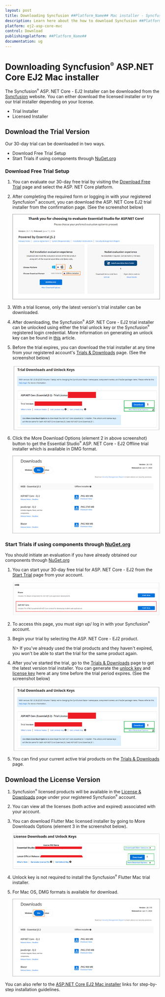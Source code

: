 ```yaml
---
layout: post
title: Downloading Syncfusion ##Platform_Name## Mac installer - Syncfusion
description: Learn here about the how to download Syncfusion ##Platform_Name## mac installer packages from syncfusion website.
platform: ej2-asp-core-mvc
control: Download
publishingplatform: ##Platform_Name##
documentation: ug
---
```


# Downloading Syncfusion<sup style="font-size:70%">&reg;</sup> ASP.NET Core EJ2 Mac installer

The Syncfusion<sup style="font-size:70%">&reg;</sup> ASP. NET Core - EJ2 Installer can be downloaded from the [Syncfusion](https://www.syncfusion.com/aspnet-core-ui-controls) website. You can either download the licensed installer or try our trial installer depending on your license.

* Trial Installer
* Licensed Installer

## Download the Trial Version

Our 30-day trial can be downloaded in two ways.

* Download Free Trial Setup
* Start Trials if using components through [NuGet.org](https://www.nuget.org/packages?q=syncfusion)

### Download Free Trial Setup

1. You can evaluate our 30-day free trial by visiting the [Download Free Trial](https://www.syncfusion.com/downloads) page and select the ASP. NET Core platform.

2. After completing the required form or logging in with your registered Syncfusion<sup style="font-size:70%">&reg;</sup> account, you can download the ASP. NET Core EJ2 trial installer from the confirmation page. (See the screenshot below)

    ![Trial Confirmation](images/trial-confirmation.PNG)

3. With a trial license, only the latest version's trial installer can be downloaded.

4. After downloading, the Syncfusion<sup style="font-size:70%">&reg;</sup> ASP. NET Core - EJ2 trial installer can be unlocked using either the trial unlock key or the Syncfusion<sup style="font-size:70%">&reg;</sup> registered login credential. More information on generating an unlock key can be found in [this](https://www.syncfusion.com/kb/8069/how-to-generate-unlock-key-for-essentials-studio-products) article.

5. Before the trial expires, you can download the trial installer at any time from your registered account's [Trials & Downloads](https://www.syncfusion.com/account/manage-trials/downloads) page. (See the screenshot below)

    ![Start Trial download](images/start-trial-download-installer.png)

6. Click the More Download Options (element 2 in above screenshot) button to get the Essential Studio<sup style="font-size:70%">&reg;</sup> ASP. NET Core  - EJ2 Offline trial installer which is available in DMG format.

   ![License and downloads of Syncfusion Essential Studio](images/Mac_Download.PNG)

### Start Trials if using components through [NuGet.org](https://www.nuget.org/packages?q=syncfusion)

You should initiate an evaluation if you have already obtained our components through [NuGet.org](https://www.nuget.org/packages?q=syncfusion)

1. You can start your 30-day free trial for ASP. NET Core - EJ2 from the [Start Trial](https://www.syncfusion.com/account/manage-trials/start-trials) page from your account.

    ![Trial Download](images/start-trial-download.PNG)

2. To access this page, you must sign up/ log in with your Syncfusion<sup style="font-size:70%">&reg;</sup> account.

3. Begin your trial by selecting the ASP. NET Core - EJ2 product.

   N> If you've already used the trial products and they haven't expired, you won't be able to start the trial for the same product again.

4. After you've started the trial, go to the [Trials & Downloads](https://www.syncfusion.com/account/manage-trials/downloads) page to get the latest version trial installer. You can generate the [unlock key](https://www.syncfusion.com/kb/8069/how-to-generate-unlock-key-for-essentials-studio-products) and [license key](https://ej2.syncfusion.com/aspnetcore/documentation/licensing/how-to-generate) here at any time before the trial period expires. (See the screenshot below)

    ![Start Trial Download](images/start-trial-download-installer.png)

5. You can find your current active trial products on the [Trials & Downloads](https://www.syncfusion.com/account/manage-trials/downloads) page.

## Download the License Version

1. Syncfusion<sup style="font-size:70%">&reg;</sup> licensed products will be available in the [License & Downloads](https://www.syncfusion.com/account/downloads) page under your registered Syncfusion<sup style="font-size:70%">&reg;</sup> account.

2. You can view all the licenses (both active and expired) associated with your account.

3. You can download Flutter Mac licensed installer by going to More Downloads Options (element 3 in the screenshot below).

   ![License and downloads of Syncfusion Essential Studio](images/license-download.png)
   
4. Unlock key is not required to install the Syncfusion<sup style="font-size:70%">&reg;</sup> Flutter Mac trial installer.   
5. For Mac OS, DMG formats is available for download.
   
   ![License and downloads of Syncfusion Essential Studio](images/Mac_Download.PNG)

You can also refer to the [ASP.NET Core EJ2 Mac installer](https://ej2.syncfusion.com/aspnetcore/documentation/installation/mac-installer/how-to-install) links for step-by-step installation guidelines.